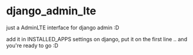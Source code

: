# django_admin_lte
just a AdminLTE interface for django admin :D


add it in INSTALLED_APPS settings on django, put it on the first line .. and you're ready to go :D
